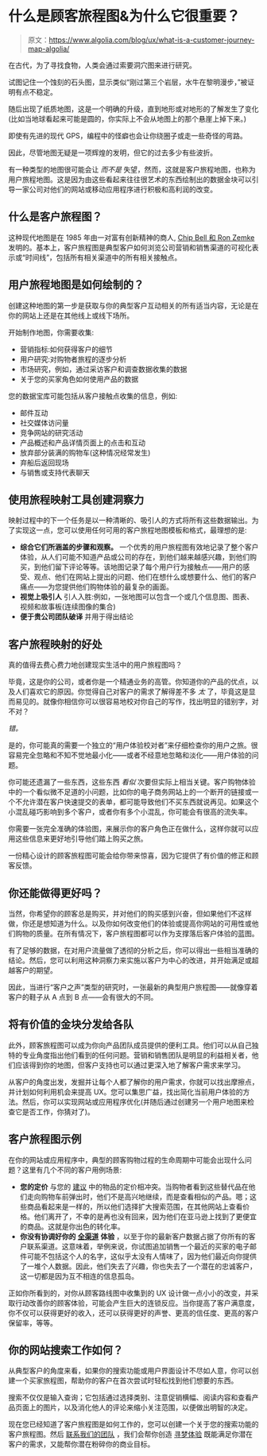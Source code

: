 # 什么是顾客旅程图&为什么它很重要？

> 原文：<https://www.algolia.com/blog/ux/what-is-a-customer-journey-map-algolia/>

在古代，为了寻找食物，人类会通过索要洞穴图来进行研究。

试图记住一个蚀刻的石头图，显示类似“刚过第三个岩层，水牛在黎明漫步，”被证明有点不稳定。

随后出现了纸质地图，这是一个明确的升级，直到地形或对地形的了解发生了变化(比如当地球看起来可能是圆的，你实际上不会从地图上的那个悬崖上掉下来。)

即使有先进的现代 GPS，编程中的怪癖也会让你绕圈子或走一些奇怪的弯路。

因此，尽管地图无疑是一项辉煌的发明，但它的过去多少有些波折。

有一种类型的地图很可能会让 *而不是* 失望，然而，这就是客户旅程地图，也称为用户旅程地图。这是因为由这些看起来往往很艺术的东西绘制出的数据金块可以引导一家公司对他们的网站或移动应用程序进行积极和高利润的改变。

## [](#what-is-a-customer-journey-map)什么是客户旅程图？

这种现代地图是在 1985 年由一对富有创新精神的商人, [Chip Bell 和 Ron Zemke](https://cxmtoday.com/leadership/the-origin-of-customer-journey-mapping/) 发明的。基本上，客户旅程图是典型客户如何浏览公司营销和销售渠道的可视化表示或“时间线”，包括所有相关渠道中的所有相关接触点。

## [](#how-is-a-user-journey-map-charted)用户旅程地图是如何绘制的？

创建这种地图的第一步是获取与你的典型客户互动相关的所有适当内容，无论是在你的网站上还是在其他线上或线下场所。

开始制作地图，你需要收集:

*   营销指标:如何获得客户的细节
*   用户研究:对购物者旅程的逐步分析
*   市场研究，例如，通过采访客户和调查数据收集的数据
*   关于您的买家角色如何使用产品的数据

您的数据宝库可能包括从客户接触点收集的信息，例如:

*   邮件互动
*   社交媒体访问量
*   竞争网站的研究活动
*   产品概述和产品详情页面上的点击和互动
*   放弃部分装满的购物车(这种情况经常发生)
*   弃船后返回现场
*   与销售或支持代表聊天

## [](#creating-insight-with-journey-mapping-tools)使用旅程映射工具创建洞察力

映射过程中的下一个任务是以一种清晰的、吸引人的方式将所有这些数据输出。为了实现这一点，您可以使用任何可用的客户旅程地图模板和格式，最理想的是:

*   **综合它们所涵盖的步骤和观察。** 一个优秀的用户旅程图有效地记录了整个客户体验，从人们可能不知道产品或公司的存在，到他们越来越感兴趣，到他们购买，到他们留下评论等等。该地图记录了每个用户行为接触点——用户的感受、观点、他们在网站上提出的问题、他们在想什么或想要什么、他们的客户痛点——为您提供他们购物体验的最复杂的画面。
*   **视觉上吸引人** 引人入胜:例如，一张地图可以包含一个或几个信息图、图表、视频和故事板(连续图像的集合)
*   **便于贵公司团队破译** 并用于得出结论

## [](#the-benefits-of-customer-journey-mapping)客户旅程映射的好处

真的值得去费心费力地创建现实生活中的用户旅程图吗？

毕竟，这是你的公司，或者你是一个精通业务的高管。你知道你的产品的优点，以及人们喜欢它的原因。你觉得自己对客户的需求了解得差不多 *太* 了，毕竟这是显而易见的。就像你相信你可以很容易地校对你自己的写作，找出明显的错别字，对不对？

*错。*

是的，你可能真的需要一个独立的“用户体验校对者”来仔细检查你的用户之旅。很容易完全忽略和不知不觉地最小化——或者不经意地忽略和淡化——用户体验的问题。

你可能还遗漏了一些东西，这些东西 *看似* 次要但实际上相当关键。客户购物体验中的一个看似微不足道的小问题，比如你的电子商务网站上的一个断开的链接或一个不允许潜在客户快速提交的表单，都可能导致他们不买东西就说再见。如果这个小混乱碰巧影响到多个客户，或者你有多个小混乱，你可能会有很高的流失率。

你需要一张完全准确的体验图，来展示你的客户角色正在做什么，这样你就可以应用这些信息来更好地引导他们踏上购买之旅。

一份精心设计的顾客旅程图可能会给你带来惊喜，因为它提供了有价值的修正和顾客反馈。

## [](#what-could-you-do-better)你还能做得更好吗？

当然，你希望你的顾客总是购买，并对他们的购买感到兴奋，但如果他们不这样做，你还是想知道为什么。以及你如何改变他们的体验或提高你网站的可用性或他们购物的质量。在所有情况下，客户旅程图都可以作为支撑落后客户体验的蓝图。

有了足够的数据，在对用户流量做了透彻的分析之后，你可以得出一些相当准确的结论。然后，您可以利用这种洞察力来实施以客户为中心的改进，并开始满足或超越客户的期望。

因此，当进行“客户之声”类型的研究时，一张最新的典型用户旅程图——就像穿着客户的鞋子从 A 点到 B 点——会有很大的不同。

## [](#valuable-nuggets-to-distribute-across-teams)将有价值的金块分发给各队

此外，顾客旅程图可以成为你向产品团队成员提供的便利工具。他们可以从自己独特的专业角度指出他们看到的任何问题。营销和销售团队是明显的利益相关者，他们应该得到你的地图，但客户支持也可以通过更深入地了解客户需求来学习。

从客户的角度出发，发掘并让每个人都了解你的用户需求，你就可以找出摩擦点，并计划如何利用机会来提高 UX。您可以集思广益，找出简化当前用户体验的方法。然后，你可以实现网站或应用程序优化(并随后通过创建另一个用户地图来检查它是否工作，你猜对了)。

## [](#customer-journey-map-examples)客户旅程图示例

在你的网站或应用程序中，典型的顾客购物过程的生命周期中可能会出现什么问题？这里有几个不同的客户用例场景:

*   **您的定价** 与您的 [建议](https://www.algolia.com/blog/product/from-search-to-recommendations-framing-your-customers-online-retail-journey/) 中的物品的定价相冲突。当购物者看到这些替代品在他们走向购物车前弹出时，他们不是高兴地继续，而是查看相似的产品。嗯；这些商品看起来是一样的，所以他们选择扩大搜索范围，在其他网站上查看价格。他们离开了，不幸的是再也没有回来，因为他们在亚马逊上找到了更便宜的商品。这就是你出色的转化率。
*   **你没有协调好你的** [**全渠道**](https://www.algolia.com/blog/ecommerce/omnichannel-vs-multichannel-whats-the-difference-and-which-is-best-for-retail-success/) **体验** ，以至于你的最新客户数据占据了你所有的客户联系渠道。这意味着，举例来说，你试图追加销售一个最近的买家的电子邮件可能不包括这个人的名字，这似乎太没有人情味了，因为他们最近向你提供了一堆个人数据。因此，他们失去了兴趣，你也失去了一个潜在的忠诚客户，这一切都是因为互不相连的信息孤岛。

正如你所看到的，对你从顾客路线图中收集到的 UX 设计做一点小小的改变，并采取行动改善你的顾客体验，可能会产生巨大的连锁反应。当你提高了客户满意度，你不仅可以获得更好的收入，还可以获得更好的声誉、更高的信任度、更高的客户保留率，等等。

## [](#how%e2%80%99s-your-site-search-working)你的网站搜索工作如何？

从典型客户的角度来看，如果你的搜索功能或用户界面设计不尽如人意，你可以创建一个买家旅程图，帮助你的客户在首次尝试时轻松找到他们想要的东西。

搜索不仅仅是输入查询；它包括通过选择类别、注意促销横幅、阅读内容和查看产品页面上的图片，以及消化他人的评论来缩小关注范围，以便做出明智的决定。

现在您已经知道了客户旅程图是如何工作的，您可以创建一个关于您的搜索功能的客户旅程图。然后 [联系我们的团队](https://www.algolia.com/contactus/) ，我们会帮你创造 [寻梦体验](https://www.algolia.com/) 既能满足你潜在客户的需求，又能帮你潜在粉碎你的商业目标。